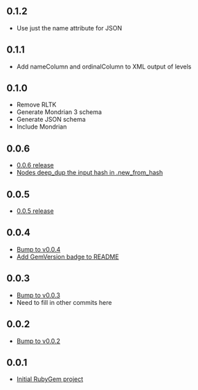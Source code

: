 ## 0.1.2
* Use just the name attribute for JSON

## 0.1.1
* Add nameColumn and ordinalColumn to XML output of levels

## 0.1.0
* Remove RLTK
* Generate Mondrian 3 schema
* Generate JSON schema
* Include Mondrian

## 0.0.6
* [0.0.6 release](https://github.com/moneydesktop/rubiks/pull/3)
* [Nodes deep_dup the input hash in .new_from_hash](https://github.com/moneydesktop/rubiks/commit/81b2d68eddf5551abd0f360aee4c91d237e10c3c)

## 0.0.5
* [0.0.5 release](https://github.com/moneydesktop/rubiks/pull/2)

## 0.0.4
* [Bump to v0.0.4](https://github.com/moneydesktop/rubiks/commit/38dfd1f82e947f39457670adfdc6ca67da2728c6)
* [Add GemVersion badge to README](https://github.com/moneydesktop/rubiks/commit/2d92097c4ba73d92690fab78455fc7db6ed0b3d9)

## 0.0.3
* [Bump to v0.0.3](https://github.com/moneydesktop/rubiks/commit/23ceb29936f663605527a12ca2d2a5c623abe99e)
* Need to fill in other commits here

## 0.0.2
* [Bump to v0.0.2](https://github.com/moneydesktop/rubiks/commit/14a55449be9552268c66cbf8b902af02cf7b73c6)

## 0.0.1
* [Initial RubyGem project](https://github.com/moneydesktop/rubiks/commit/fa8be4badf70e86fda7e14bf23f9230a926893d2)
